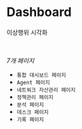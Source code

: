 # Dashboard

이상행위 시각화

<br/>

*7개 페이지*

- `통합 대시보드 페이지`
- `Agent 페이지`
- `네트워크 자산관리 페이지`
- `정책관리 페이지`
- `분석 페이지`
- `데스크 페이지`
- `기록 페이지`